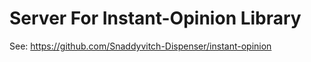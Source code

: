 # Server For Instant-Opinion Library

See: https://github.com/Snaddyvitch-Dispenser/instant-opinion
